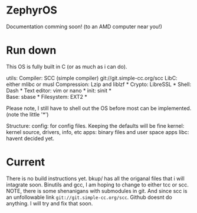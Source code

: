 # ZephyrOS

Documentation comming soon! (to an AMD computer near you!)

# Run down

This OS is fully built in C (or as much as i can do).

utils:
Compiler: SCC (simple compiler) git://git.simple-cc.org/scc 
LibC: either mlibc or musl 
Compression: Lzip and liblzf \*
Crypto: LibreSSL \*
Shell: Dash \* 
Text editor: vim or nano \*
init: sinit \* <br /> 
Base: sbase \*
Filesystem: EXT2 \*

Please note, I still have to shell out the OS before most can be implemented. (note the little '\*') 


Structure:
config: for config files. Keeping the defaults will be fine
kernel: kernel source, drivers, info, etc
apps: binary files and user space apps
libc: havent decided yet.


# Current


There is no build instructions yet. bkup/ has all the origanal files that i will intagrate soon.
Binutils and gcc, I am hoping to change to either tcc or scc.
NOTE, there is some shenanigans with submodules in git. And since scc is an unfollowable link `git://git.simple-cc.org/scc`. Github doesnt do anything. I will try and fix that soon. 
